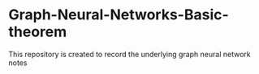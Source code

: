 # Graph-Neural-Networks-Basic-theorem
 This repository is created to record the underlying graph neural network notes
